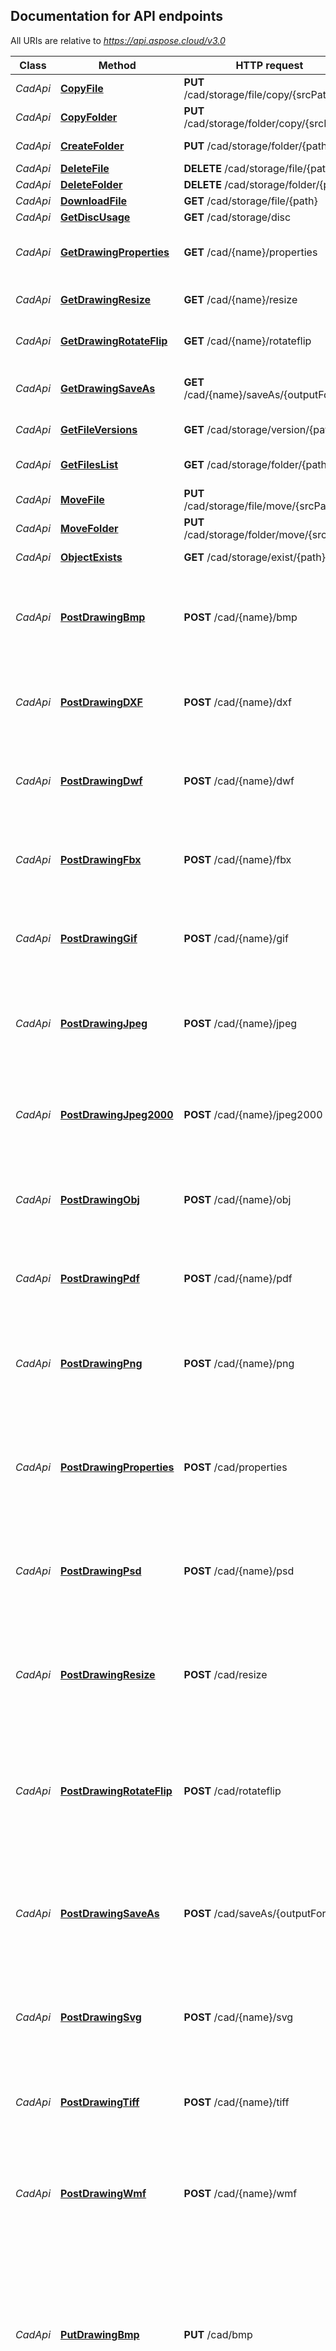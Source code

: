 <a name="documentation-for-api-endpoints"></a>
## Documentation for API endpoints

All URIs are relative to *https://api.aspose.cloud/v3.0*

Class | Method | HTTP request | Description
------------ | ------------- | ------------- | -------------
*CadApi* | [**CopyFile**](CadApi.md#copyfile) | **PUT** /cad/storage/file/copy/{srcPath} | Copy file
*CadApi* | [**CopyFolder**](CadApi.md#copyfolder) | **PUT** /cad/storage/folder/copy/{srcPath} | Copy folder
*CadApi* | [**CreateFolder**](CadApi.md#createfolder) | **PUT** /cad/storage/folder/{path} | Create the folder
*CadApi* | [**DeleteFile**](CadApi.md#deletefile) | **DELETE** /cad/storage/file/{path} | Delete file
*CadApi* | [**DeleteFolder**](CadApi.md#deletefolder) | **DELETE** /cad/storage/folder/{path} | Delete folder
*CadApi* | [**DownloadFile**](CadApi.md#downloadfile) | **GET** /cad/storage/file/{path} | Download file
*CadApi* | [**GetDiscUsage**](CadApi.md#getdiscusage) | **GET** /cad/storage/disc | Get disc usage
*CadApi* | [**GetDrawingProperties**](CadApi.md#getdrawingproperties) | **GET** /cad/{name}/properties | Retrieves info about an existing drawing.             
*CadApi* | [**GetDrawingResize**](CadApi.md#getdrawingresize) | **GET** /cad/{name}/resize | Resize an existing drawing.
*CadApi* | [**GetDrawingRotateFlip**](CadApi.md#getdrawingrotateflip) | **GET** /cad/{name}/rotateflip | Rotate/flip an existing drawing.
*CadApi* | [**GetDrawingSaveAs**](CadApi.md#getdrawingsaveas) | **GET** /cad/{name}/saveAs/{outputFormat} | Export an existing drawing to another format.
*CadApi* | [**GetFileVersions**](CadApi.md#getfileversions) | **GET** /cad/storage/version/{path} | Get file versions
*CadApi* | [**GetFilesList**](CadApi.md#getfileslist) | **GET** /cad/storage/folder/{path} | Get all files and folders within a folder
*CadApi* | [**MoveFile**](CadApi.md#movefile) | **PUT** /cad/storage/file/move/{srcPath} | Move file
*CadApi* | [**MoveFolder**](CadApi.md#movefolder) | **PUT** /cad/storage/folder/move/{srcPath} | Move folder
*CadApi* | [**ObjectExists**](CadApi.md#objectexists) | **GET** /cad/storage/exist/{path} | Check if file or folder exists
*CadApi* | [**PostDrawingBmp**](CadApi.md#postdrawingbmp) | **POST** /cad/{name}/bmp | Export an existing drawing to BMP format with export settings specified.
*CadApi* | [**PostDrawingDXF**](CadApi.md#postdrawingdxf) | **POST** /cad/{name}/dxf | Export an existing drawing to DXF format with export settings specified.
*CadApi* | [**PostDrawingDwf**](CadApi.md#postdrawingdwf) | **POST** /cad/{name}/dwf | Export an existing drawing to Dwf format with export settings specified.
*CadApi* | [**PostDrawingFbx**](CadApi.md#postdrawingfbx) | **POST** /cad/{name}/fbx | Export an existing drawing to Fbx format with export settings specified.
*CadApi* | [**PostDrawingGif**](CadApi.md#postdrawinggif) | **POST** /cad/{name}/gif | Export an existing drawing into GIF format with export settings specified.
*CadApi* | [**PostDrawingJpeg**](CadApi.md#postdrawingjpeg) | **POST** /cad/{name}/jpeg | Export an existing drawing into JPEG format with export settings specified.
*CadApi* | [**PostDrawingJpeg2000**](CadApi.md#postdrawingjpeg2000) | **POST** /cad/{name}/jpeg2000 | Export an existing drawing into JPEG2000 format with export settings specified.
*CadApi* | [**PostDrawingObj**](CadApi.md#postdrawingobj) | **POST** /cad/{name}/obj | Export an existing drawing to Obj format with export settings specified.
*CadApi* | [**PostDrawingPdf**](CadApi.md#postdrawingpdf) | **POST** /cad/{name}/pdf | Export an existing drawing to PDF format with export settings specified.
*CadApi* | [**PostDrawingPng**](CadApi.md#postdrawingpng) | **POST** /cad/{name}/png | Export an existing drawing into PNG format with export settings specified.
*CadApi* | [**PostDrawingProperties**](CadApi.md#postdrawingproperties) | **POST** /cad/properties | Retrieves info about drawing which is passed as a zero-indexed multipart/form-data content or as raw body stream.
*CadApi* | [**PostDrawingPsd**](CadApi.md#postdrawingpsd) | **POST** /cad/{name}/psd | Export an existing drawing into PSD format with export settings specified.
*CadApi* | [**PostDrawingResize**](CadApi.md#postdrawingresize) | **POST** /cad/resize | Resize a drawing. Drawing data is passed as a zero-indexed multipart/form-data content or as raw body stream.
*CadApi* | [**PostDrawingRotateFlip**](CadApi.md#postdrawingrotateflip) | **POST** /cad/rotateflip | Rotate/flip a drawing. Drawing data is passed as a zero-indexed multipart/form-data content or as raw body stream.
*CadApi* | [**PostDrawingSaveAs**](CadApi.md#postdrawingsaveas) | **POST** /cad/saveAs/{outputFormat} | Export existing drawing to another format. Drawing data is passed as zero-indexed multipart/form-data content or as raw body stream.             
*CadApi* | [**PostDrawingSvg**](CadApi.md#postdrawingsvg) | **POST** /cad/{name}/svg | Export an existing drawing to SVG format with export settings specified.
*CadApi* | [**PostDrawingTiff**](CadApi.md#postdrawingtiff) | **POST** /cad/{name}/tiff | Export an existing drawing into TIFF format with export settings specified.
*CadApi* | [**PostDrawingWmf**](CadApi.md#postdrawingwmf) | **POST** /cad/{name}/wmf | Export an existing drawing to WMF format with export settings specified.
*CadApi* | [**PutDrawingBmp**](CadApi.md#putdrawingbmp) | **PUT** /cad/bmp | Export drawing to BMP format. Drawing data is passed as zero-indexed multipart/form-data as well as export BMP options serialized as JSON. Order of drawing data and BMP options could vary.
*CadApi* | [**PutDrawingDXF**](CadApi.md#putdrawingdxf) | **PUT** /cad/dxf | Export drawing to DXF format. Drawing data is passed as zero-indexed multipart/form-data as well as export DXF options serialized as JSON. Order of drawing data and DXF options could vary.
*CadApi* | [**PutDrawingDwf**](CadApi.md#putdrawingdwf) | **PUT** /cad/dwf | Export drawing to Dwf format. Drawing data is passed as zero-indexed multipart/form-data as well as export Dwf options serialized as JSON. Order of drawing data and Dwf options could vary.
*CadApi* | [**PutDrawingFbx**](CadApi.md#putdrawingfbx) | **PUT** /cad/fbx | Export drawing to Fbx format. Drawing data is passed as zero-indexed multipart/form-data as well as export Fbx options serialized as JSON. Order of drawing data and Fbx options could vary.
*CadApi* | [**PutDrawingGif**](CadApi.md#putdrawinggif) | **PUT** /cad/gif | Export drawing to GIF format. Drawing data is passed as zero-indexed multipart/form-data as well as export GIF options serialized as JSON. Order of drawing data and GIF options could vary.
*CadApi* | [**PutDrawingJpeg**](CadApi.md#putdrawingjpeg) | **PUT** /cad/jpeg | Export drawing to JPEG format. Drawing data is passed as zero-indexed multipart/form-data as well as export JPEG options serialized as JSON. Order of drawing data and JPEG options could vary.
*CadApi* | [**PutDrawingJpeg2000**](CadApi.md#putdrawingjpeg2000) | **PUT** /cad/jpeg2000 | Export drawing to JPEG2000 format. Drawing data is passed as zero-indexed multipart/form-data as well as export JPEG2000 options serialized as JSON. Order of drawing data and JPEG2000 options could vary.
*CadApi* | [**PutDrawingObj**](CadApi.md#putdrawingobj) | **PUT** /cad/obj | Export drawing to Obj format. Drawing data is passed as zero-indexed multipart/form-data as well as export Obj options serialized as JSON. Order of drawing data and Obj options could vary.
*CadApi* | [**PutDrawingPdf**](CadApi.md#putdrawingpdf) | **PUT** /cad/pdf | Export drawing to PDF format. Drawing data is passed as zero-indexed multipart/form-data as well as export PDF options serialized as JSON. Order of drawing data and PDF options could vary.
*CadApi* | [**PutDrawingPng**](CadApi.md#putdrawingpng) | **PUT** /cad/png | Export drawing to PNG format. Drawing data is passed as zero-indexed multipart/form-data as well as export PNG options serialized as JSON. Order of drawing data and PNG options could vary.
*CadApi* | [**PutDrawingPsd**](CadApi.md#putdrawingpsd) | **PUT** /cad/psd | Export drawing to PSD format. Drawing data is passed as zero-indexed multipart/form-data as well as export PSD options serialized as JSON. Order of drawing data and PSD options could vary.
*CadApi* | [**PutDrawingSvg**](CadApi.md#putdrawingsvg) | **PUT** /cad/svg | Export drawing to SVG format. Drawing data is passed as zero-indexed multipart/form-data as well as export SVG options serialized as JSON. Order of drawing data and SVG options could vary.
*CadApi* | [**PutDrawingTiff**](CadApi.md#putdrawingtiff) | **PUT** /cad/tiff | Export drawing to TIFF format. Drawing data is passed as zero-indexed multipart/form-data as well as export TIFF options serialized as JSON. Order of drawing data and TIFF options could vary.
*CadApi* | [**PutDrawingWmf**](CadApi.md#putdrawingwmf) | **PUT** /cad/wmf | Export drawing to WMF format. Drawing data is passed as zero-indexed multipart/form-data as well as export WMF options serialized as JSON. Order of drawing data and WMF options could vary.
*CadApi* | [**StorageExists**](CadApi.md#storageexists) | **GET** /cad/storage/{storageName}/exist | Check if storage exists
*CadApi* | [**Token**](CadApi.md#token) | **POST** /connect/token | 
*CadApi* | [**UploadFile**](CadApi.md#uploadfile) | **PUT** /cad/storage/file/{path} | Upload file


<a name="documentation-for-models"></a>
## Documentation for Models

 - [Model.AsnEncodedData](AsnEncodedData.md)
 - [Model.AsymmetricAlgorithm](AsymmetricAlgorithm.md)
 - [Model.CadResponse](CadResponse.md)
 - [Model.Cf2Properties](Cf2Properties.md)
 - [Model.Color](Color.md)
 - [Model.DgnProperties](DgnProperties.md)
 - [Model.DiscUsage](DiscUsage.md)
 - [Model.DrawingOptionsBaseDTO](DrawingOptionsBaseDTO.md)
 - [Model.DwfProperties](DwfProperties.md)
 - [Model.DwgProperties](DwgProperties.md)
 - [Model.DxfProperties](DxfProperties.md)
 - [Model.Error](Error.md)
 - [Model.ErrorDetails](ErrorDetails.md)
 - [Model.FbxProperties](FbxProperties.md)
 - [Model.FileVersions](FileVersions.md)
 - [Model.FilesList](FilesList.md)
 - [Model.FilesUploadResult](FilesUploadResult.md)
 - [Model.GetAccessTokenRequest](GetAccessTokenRequest.md)
 - [Model.GraphicsOptions](GraphicsOptions.md)
 - [Model.IfcProperties](IfcProperties.md)
 - [Model.IgsProperties](IgsProperties.md)
 - [Model.IntPtr](IntPtr.md)
 - [Model.KeySizes](KeySizes.md)
 - [Model.ObjProperties](ObjProperties.md)
 - [Model.ObjectExist](ObjectExist.md)
 - [Model.Oid](Oid.md)
 - [Model.PdfDigitalSignatureDetailsCore](PdfDigitalSignatureDetailsCore.md)
 - [Model.PdfDocumentInfo](PdfDocumentInfo.md)
 - [Model.PdfDocumentOptions](PdfDocumentOptions.md)
 - [Model.PenOptions](PenOptions.md)
 - [Model.PltProperties](PltProperties.md)
 - [Model.PublicKey](PublicKey.md)
 - [Model.RdOptimizerSettings](RdOptimizerSettings.md)
 - [Model.ResolutionSetting](ResolutionSetting.md)
 - [Model.StlProperties](StlProperties.md)
 - [Model.StorageExist](StorageExist.md)
 - [Model.StorageFile](StorageFile.md)
 - [Model.VectorRasterizationOptionsDTO](VectorRasterizationOptionsDTO.md)
 - [Model.X509Certificate](X509Certificate.md)
 - [Model.BmpOptionsDTO](BmpOptionsDTO.md)
 - [Model.CadRasterizationOptionsDTO](CadRasterizationOptionsDTO.md)
 - [Model.DwfOptionsDTO](DwfOptionsDTO.md)
 - [Model.DxfOptionsDTO](DxfOptionsDTO.md)
 - [Model.FbxOptionsDTO](FbxOptionsDTO.md)
 - [Model.FileVersion](FileVersion.md)
 - [Model.GifOptionsDTO](GifOptionsDTO.md)
 - [Model.Jpeg2000OptionsDTO](Jpeg2000OptionsDTO.md)
 - [Model.JpegOptionsDTO](JpegOptionsDTO.md)
 - [Model.ObjOptionsDTO](ObjOptionsDTO.md)
 - [Model.PdfOptionsDTO](PdfOptionsDTO.md)
 - [Model.PngOptionsDTO](PngOptionsDTO.md)
 - [Model.PsdOptionsDTO](PsdOptionsDTO.md)
 - [Model.SvgOptionsDTO](SvgOptionsDTO.md)
 - [Model.TiffOptionsDTO](TiffOptionsDTO.md)
 - [Model.WmfOptionsDTO](WmfOptionsDTO.md)
 - [Model.X500DistinguishedName](X500DistinguishedName.md)
 - [Model.X509Certificate2](X509Certificate2.md)

